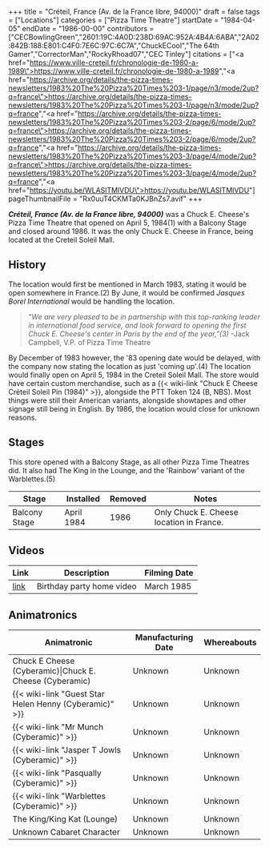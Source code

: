+++
title = "Créteil, France (Av. de la France libre, 94000)"
draft = false
tags = ["Locations"]
categories = ["Pizza Time Theatre"]
startDate = "1984-04-05"
endDate = "1986-00-00"
contributors = ["CECBowlingGreen","2601:19C:4A0D:238D:69AC:952A:4B4A:6ABA","2A02:842B:188:E801:C4F0:7E6C:97C:6C7A","ChuckECool","The 64th Gamer","CorrectorMan","RockyRhoad07","CEC Tinley"]
citations = ["<a href=\"https://www.ville-creteil.fr/chronologie-de-1980-a-1989\">https://www.ville-creteil.fr/chronologie-de-1980-a-1989</a>","<a href=\"https://archive.org/details/the-pizza-times-newsletters/1983%20The%20Pizza%20Times%203-1/page/n3/mode/2up?q=france\">https://archive.org/details/the-pizza-times-newsletters/1983%20The%20Pizza%20Times%203-1/page/n3/mode/2up?q=france</a>","<a href=\"https://archive.org/details/the-pizza-times-newsletters/1983%20The%20Pizza%20Times%203-2/page/6/mode/2up?q=france\">https://archive.org/details/the-pizza-times-newsletters/1983%20The%20Pizza%20Times%203-2/page/6/mode/2up?q=france</a>","<a href=\"https://archive.org/details/the-pizza-times-newsletters/1983%20The%20Pizza%20Times%203-3/page/4/mode/2up?q=france\">https://archive.org/details/the-pizza-times-newsletters/1983%20The%20Pizza%20Times%203-3/page/4/mode/2up?q=france</a>","<a href=\"https://youtu.be/WLASlTMlVDU\">https://youtu.be/WLASlTMlVDU</a>"]
pageThumbnailFile = "Rx0uuT4CKMTa0KJBnZs7.avif"
+++

***Créteil, France (Av. de la France libre, 94000)*** was a Chuck E. Cheese's Pizza Time Theatre that opened on April 5, 1984(1) with a Balcony Stage and closed around 1986. It was the only Chuck E. Cheese in France, being located at the Creteil Soleil Mall.

## History

The location would first be mentioned in March 1983, stating it would be open somewhere in France.(2) By June, it would be confirmed *Jasques Borel International* would be handling the location.

> *"We are very pleased to be in partnership with this top-ranking leader in international food service, and look forward to opening the first Chuck E. Cheese's center in Paris by the end of the year,"(3)* -Jack Campbell, V.P. of Pizza Time Theatre

By December of 1983 however, the '83 opening date would be delayed, with the company now stating the location as just 'coming up'.(4) The location would finally open on April 5, 1984 in the Creteil Soleil Mall. The store would have certain custom merchandise, such as a {{< wiki-link "Chuck E Cheese Créteil Soleil Pin (1984)" >}}, alongside the PTT Token 124 (B, NBS). Most things were still their American variants, alongside showtapes and other signage still being in English. By 1986, the location would close for unknown reasons.

## Stages

This store opened with a Balcony Stage, as all other Pizza Time Theatres did. It also had The King in the Lounge, and the 'Rainbow' variant of the Warblettes.(5)

| Stage         | Installed  | Removed | Notes                                    |
|---------------|------------|---------|------------------------------------------|
| Balcony Stage | April 1984 | 1986    | Only Chuck E. Cheese location in France. |

## Videos

| Link                                 | Description               | Filming Date |
|--------------------------------------|---------------------------|--------------|
| [link](https://youtu.be/WLASlTMlVDU) | Birthday party home video | March 1985   |

## Animatronics

| Animatronic                                                  | Manufacturing Date | Whereabouts |
|--------------------------------------------------------------|--------------------|-------------|
| Chuck E Cheese (Cyberamic)\|Chuck E. Cheese (Cyberamic)      | Unknown            | Unknown     |
| {{< wiki-link "Guest Star Helen Henny (Cyberamic)" >}} | Unknown            | Unknown     |
| {{< wiki-link "Mr Munch (Cyberamic)" >}}               | Unknown            | Unknown     |
| {{< wiki-link "Jasper T Jowls (Cyberamic)" >}}         | Unknown            | Unknown     |
| {{< wiki-link "Pasqually (Cyberamic)" >}}              | Unknown            | Unknown     |
| {{< wiki-link "Warblettes (Cyberamic)" >}}             | Unknown            | Unknown     |
| The King/King Kat (Lounge)                                   | Unknown            | Unknown     |
| Unknown Cabaret Character                                    | Unknown            | Unknown     |